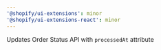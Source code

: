 ```yaml
---
'@shopify/ui-extensions': minor
'@shopify/ui-extensions-react': minor
---
```


Updates Order Status API with `processedAt` attribute
